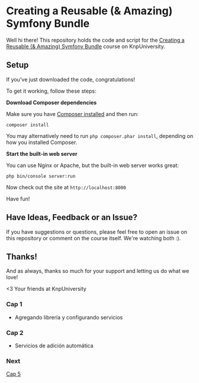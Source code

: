 # Creating a Reusable (& Amazing) Symfony Bundle

Well hi there! This repository holds the code and script
for the [Creating a Reusable (& Amazing) Symfony Bundle](https://knpuniversity.com/screencast/symfony-bundle) course on KnpUniversity.

## Setup

If you've just downloaded the code, congratulations!

To get it working, follow these steps:

**Download Composer dependencies**

Make sure you have [Composer installed](https://getcomposer.org/download/)
and then run:

```
composer install
```

You may alternatively need to run `php composer.phar install`, depending
on how you installed Composer.

**Start the built-in web server**

You can use Nginx or Apache, but the built-in web server works
great:

```
php bin/console server:run
```

Now check out the site at `http://localhost:8000`

Have fun!

## Have Ideas, Feedback or an Issue?

If you have suggestions or questions, please feel free to
open an issue on this repository or comment on the course
itself. We're watching both :).

## Thanks!

And as always, thanks so much for your support and letting
us do what we love!

<3 Your friends at KnpUniversity

### Cap 1
* Agregando librería y configurando servicios

### Cap 2
* Servicios de adición automática

### Next
[Cap 5](https://symfonycasts.com/screencast/symfony-bundle/custom-extension-alias#play)

